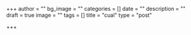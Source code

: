 +++
author = ""
bg_image = ""
categories = []
date = ""
description = ""
draft = true
image = ""
tags = []
title = "cual"
type = "post"

+++
